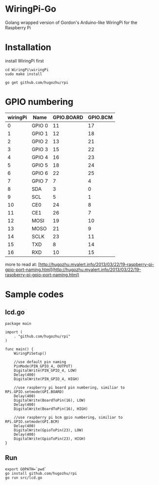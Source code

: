 WiringPi-Go
============

Golang wrapped version of Gordon's Arduino-like WiringPi for the Raspberry Pi

# Installation

install WiringPi first

```
cd WiringPi\wiringPi
sudo make install

go get github.com/hugozhu/rpi
```

# GPIO numbering

wiringPi   | Name     | GPIO.BOARD    | GPIO.BCM
---------- | -------- | ------------  | --------
0          |GPIO 0    | 11            | 17 
1          |GPIO 1    | 12            | 18
2          |GPIO 2    | 13            | 21
3          |GPIO 3    | 15            | 22
4          |GPIO 4    | 16            | 23
5          |GPIO 5    | 18            | 24
6          |GPIO 6    | 22            | 25
7          |GPIO 7    | 7             | 4
8          |SDA       | 3             | 0
9          |SCL       | 5             | 1
10         |CE0       | 24            | 8
11         |CE1       | 26            | 7
12         |MOSI      | 19            | 10
13         |MOSO      | 21            | 9
14         |SCLK      | 23            | 11
15         |TXD       | 8             | 14
16         |RXD       | 10            | 15

more to read at: [http://hugozhu.myalert.info/2013/03/22/19-raspberry-pi-gpio-port-naming.html](http://hugozhu.myalert.info/2013/03/22/19-raspberry-pi-gpio-port-naming.html)

# Sample codes

## lcd.go
```
package main

import (
    . "github.com/hugozhu/rpi"
)

func main() {
    WiringPiSetup()

    //use default pin naming
    PinMode(PIN_GPIO_4, OUTPUT)
    DigitalWrite(PIN_GPIO_4, LOW)
    Delay(400)
    DigitalWrite(PIN_GPIO_4, HIGH)

    //use raspberry pi board pin numbering, similiar to RPi.GPIO.setmode(GPI.BOARD)
    Delay(400)
    DigitalWrite(BoardToPin(16), LOW)
    Delay(400)
    DigitalWrite(BoardToPin(16), HIGH)

    //use raspberry pi bcm gpio numbering, similiar to RPi.GPIO.setmode(GPI.BCM)
    Delay(400)
    DigitalWrite(GpioToPin(23), LOW)
    Delay(400)
    DigitalWrite(GpioToPin(23), HIGH)
}
```

## Run

```
export GOPATH=`pwd`
go install github.com/hugozhu/rpi 
go run src/lcd.go 
```